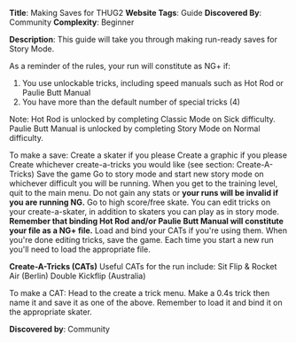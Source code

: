 **Title**: Making Saves for THUG2
**Website Tags**: Guide
**Discovered By**: Community
**Complexity**: Beginner


**Description**: This guide will take you through making run-ready saves for Story Mode. 

As a reminder of the rules, your run will constitute as NG+ if:
1. You use unlockable tricks, including speed manuals such as Hot Rod or Paulie Butt Manual
2. You have more than the default number of special tricks (4)

Note: Hot Rod is unlocked by completing Classic Mode on Sick difficulty. Paulie Butt Manual is unlocked by completing Story Mode on Normal difficulty.

To make a save:
Create a skater if you please
Create a graphic if you please
Create whichever create-a-tricks you would like (see section: Create-A-Tricks)
Save the game
Go to story mode and start new story mode on whichever difficult you will be running. When you get to the training level, quit to the main menu. Do not gain any stats or **your runs will be invalid if you are running NG.**
Go to high score/free skate. You can edit tricks on your create-a-skater, in addition to skaters you can play as in story mode. **Remember that binding Hot Rod and/or Paulie Butt Manual will constitute your file as a NG+ file.** Load and bind your CATs if you're using them.
When you're done editing tricks, save the game.
Each time you start a new run you'll need to load the appropriate file.

**Create-A-Tricks (CATs)**
Useful CATs for the run include:
Sit Flip & Rocket Air (Berlin)
Double Kickflip (Australia)

To make a CAT:
Head to the create a trick menu. Make a 0.4s trick then name it and save it as one of the above. Remember to load it and bind it on the appropriate skater.

**Discovered by**: Community
